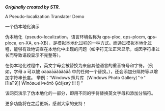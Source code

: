 **_Originally created by STR._**

A Pseudo-localization Translater Demo

一个伪本地化演示

伪本地化（pseudo-localization，语言环境名称为 qps-ploc, qps-plocm, qps-ploca, en-XA, en-XB），是模拟本地化过程的一种方式。而通过模拟本地化过程，能够有效地调查在本地化中出现的问题（如字符无法正常显示，或因字符串过长而导致语段显示不完整等）。

在伪本地化过程中，英文字母会被替换为来自其他语言的重音符号和字符。（例如，字母 a 可以被 αäáàāāǎǎăăåå 中的任何一个替换。），还会添加分隔符等以增加字符串长度。
举例：“Windows 照片库（Windows Photo Gallery）”→“ [1iaT9][ Ẅĭпðøωś Þнôтŏ Ģάŀļєяÿ !!! !] ”

该网页演示了伪本地化的一部分，即用不同的字符替换英文字母和添加分隔符。

更多功能将在之后更新，感谢大家的支持！
